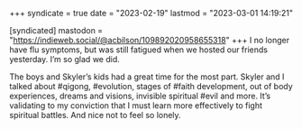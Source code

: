 +++
syndicate = true
date = "2023-02-19"
lastmod = "2023-03-01 14:19:21"

[syndicated]
mastodon = "https://indieweb.social/@acbilson/109892020958655318"
+++
I no longer have flu symptoms, but was still fatigued when we hosted our friends yesterday. I’m so glad we did.

The boys and Skyler’s kids had a great time for the most part. Skyler and I talked about #qigong, #evolution, stages of #faith development, out of body experiences, dreams and visions, invisible spiritual #evil and more. It’s validating to my conviction that I must learn more effectively to fight spiritual battles. And nice not to feel so lonely.
